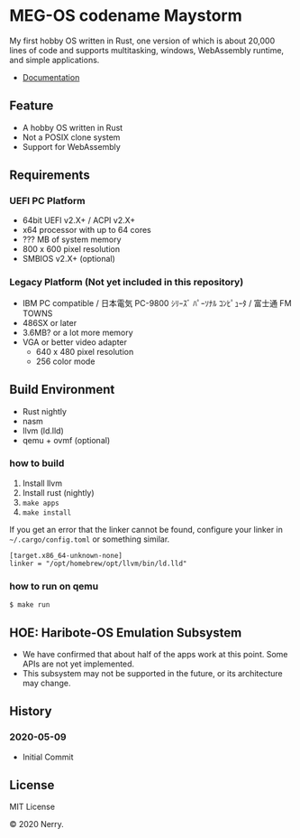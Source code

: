 # MEG-OS codename Maystorm

My first hobby OS written in Rust, one version of which is about 20,000 lines of code and supports multitasking, windows, WebAssembly runtime, and simple applications.

* [Documentation](https://meg-os.github.io/maystorm/kernel/)

## Feature

* A hobby OS written in Rust
* Not a POSIX clone system
* Support for WebAssembly

## Requirements

### UEFI PC Platform

* 64bit UEFI v2.X+ / ACPI v2.X+
* x64 processor with up to 64 cores
* ??? MB of system memory
* 800 x 600 pixel resolution
* SMBIOS v2.X+ (optional)

### Legacy Platform (Not yet included in this repository)

* IBM PC compatible / 日本電気 PC-9800 ｼﾘｰｽﾞ ﾊﾟｰｿﾅﾙ ｺﾝﾋﾟｭｰﾀ / 富士通 FM TOWNS
* 486SX or later
* 3.6MB? or a lot more memory
* VGA or better video adapter
  * 640 x 480 pixel resolution
  * 256 color mode

## Build Environment

* Rust nightly
* nasm
* llvm (ld.lld)
* qemu + ovmf (optional)

### how to build

1. Install llvm
2. Install rust (nightly)
3. `make apps`
4. `make install`

If you get an error that the linker cannot be found, configure your linker in `~/.cargo/config.toml` or something similar.

```
[target.x86_64-unknown-none]
linker = "/opt/homebrew/opt/llvm/bin/ld.lld"
```

### how to run on qemu

```
$ make run
```

## HOE: Haribote-OS Emulation Subsystem

* We have confirmed that about half of the apps work at this point. Some APIs are not yet implemented.
* This subsystem may not be supported in the future, or its architecture may change.

## History

### 2020-05-09

* Initial Commit

## License

MIT License

&copy; 2020 Nerry.
